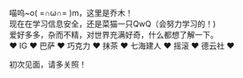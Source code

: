 喵呜~o( =∩ω∩= )m，这里是乔木！  
现在在学习信息安全，还是菜猫一只QwQ（会努力学习的！)  
爱好多多，杂而不精，对世界充满好奇，什么都想了解一下。  
♥ IG ♥ 巴萨 ♥ 巧克力 ♥ 抹茶 ♥ 七海建人 ♥ 摇滚 ♥ 德云社 ♥  

初次见面，请多关照！



<!---
qiaomushizhimao/qiaomushizhimao is a ✨ special ✨ repository because its `README.md` (this file) appears on your GitHub profile.
You can click the Preview link to take a look at your changes.
--->
